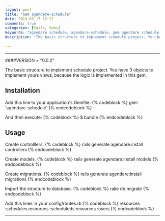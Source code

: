 ```yaml
---
layout: post
title: "Gem agendare-schedule"
date: 2013-08-17 12:22
comments: true
categories: [Rails, Gems]
keywords: "agendare schedule, agendare-schedule, gem agendare schedule, gem agendare-schedule, agendar, gem schedule, gem" 
description: "The basic structure to implement schedule project. You have 3 objects to implement yours views, because the logic is implemented in this gem."
 
---
```

---

<!--more-->
####VERSION = "0.0.2"

The basic structure to implement schedule project. You have 3 objects to implement yours views, because the logic is implemented in this gem.

## Installation

Add this line to your application's Gemfile:
	{% codeblock %}
    gem 'agendare-schedule'
    {% endcodeblock %}

And then execute:
	{% codeblock %}
    $ bundle
    {% endcodeblock %}

## Usage
	 
Create controlllers.
{% codeblock %}
     rails  generate agendare:install controllers
{% endcodeblock %}
     
Create models.
{% codeblock %}
     rails  generate agendare:install models
{% endcodeblock %}
     
Create migrations.
{% codeblock %}
     rails  generate agendare:install migrations
{% endcodeblock %}
     
Import the structure to database.
{% codeblock %}
     rake db:migrate
{% endcodeblock %}
     
Add this lines in your config/routes.rb
{% codeblock %}
	 resources :schedules
	 resources :scheduleds
	 resources :users 
{% endcodeblock %}

---